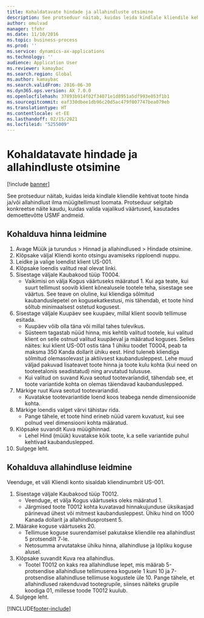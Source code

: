 ```yaml
---
title: Kohaldatavate hindade ja allahindluste otsimine
description: See protseduur näitab, kuidas leida kindlale kliendile kehtivat toote hinda ja/või allahindlust ilma müügitellimust loomata.
author: omulvad
manager: tfehr
ms.date: 11/10/2016
ms.topic: business-process
ms.prod: ''
ms.service: dynamics-ax-applications
ms.technology: ''
audience: Application User
ms.reviewer: kamaybac
ms.search.region: Global
ms.author: kamaybac
ms.search.validFrom: 2016-06-30
ms.dyn365.ops.version: AX 7.0.0
ms.openlocfilehash: 37893b914f02f34071e1d8951a5df993e053f1b1
ms.sourcegitcommit: eaf330dbee1db96c20d5ac479f007747bea079eb
ms.translationtype: HT
ms.contentlocale: et-EE
ms.lasthandoff: 02/15/2021
ms.locfileid: "5255009"
---
```

# <a name="look-up-applicable-prices-and-discounts"></a>Kohaldatavate hindade ja allahindluste otsimine

[!include [banner](../../includes/banner.md)]

See protseduur näitab, kuidas leida kindlale kliendile kehtivat toote hinda ja/või allahindlust ilma müügitellimust loomata. Protseduur selgitab konkreetse näite kaudu, kuidas valida vajalikud väärtused, kasutades demoettevõtte USMF andmeid.


## <a name="find-the-applicable-price"></a>Kohalduva hinna leidmine
1. Avage Müük ja turundus > Hinnad ja allahindlused > Hindade otsimine.
2. Klõpsake väljal Kliendi konto otsingu avamiseks ripploendi nuppu.
3. Leidke ja valige loendist klient US-001.
4. Klõpsake loendis valitud real olevat linki.
5. Sisestage väljale Kaubakood tüüp T0004.
    * Vaikimisi on välja Kogus väärtuseks määratud 1. Kui aga teate, kui suurt tellimust soovib klient kõnealusele tootele teha, sisestage see väärtus. See teave on oluline, kui kliendiga sõlmitud kaubanduslepetel on kogusekatkestusi, mis tähendab, et toote hind sõltub minimaalsest ostetud kogusest.  
6. Sisestage väljale Kuupäev see kuupäev, millal klient soovib tellimuse esitada. 
    * Kuupäev võib olla täna või millal tahes tulevikus.  
    * Süsteem tagastab nüüd hinna, mis kehtib valitud tootele, kui valitud klient on selle ostnud valitud kuupäeval ja määratud koguses. Selles näites: kui klient US-001 ostis täna 1 ühiku toodet T0004, peab ta maksma 350 Kanda dollarit ühiku eest. Hind tuleneb kliendiga sõlmitud olemasolevast ja aktiivsest kaubandusleppest.      Lehe muud väljad pakuvad lisateavet toote hinna ja toote kulu kohta (kui need on tooteetalonis seadistatud) ning arvutatud tulususe.  
    * Kui valitud on suvand Kuva seotud tootevariandid, tähendab see, et toote variantide kohta on olemas täiendavad kaubanduslepped.  
7. Märkige ruut Kuva seotud tootevariandid.
    * Kuvatakse tootevariantide loend koos teabega nende dimensioonide kohta.  
8. Märkige loendis valget värvi tähistav rida.
    * Pange tähele, et toote hind erineb nüüd varem kuvatust, kui see polnud veel dimensiooni kohta määratud.  
9. Klõpsake suvandit Kuva müügihinnad.
    * Lehel Hind (müük) kuvatakse kõik toote, k.a selle variantide puhul kehtivad kaubanduslepped.  
10. Sulgege leht.

## <a name="find-the-applicable-discount"></a>Kohalduva allahindluse leidmine
Veenduge, et väli Kliendi konto sisaldab kliendinumbrit US-001.    
1. Sisestage väljale Kaubakood tüüp T0012.
    * Veenduge, et välja Kogus väärtuseks oleks määratud 1.  
    * Järgmised toote T0012 kohta kuvatavad hinnakujunduse üksikasjad pärinevad ühest või mitmest kaubandusleppest. Ühiku hind on 1000 Kanada dollarit ja allahindlusprotsent 5.  
2. Määrake koguse väärtuseks 20.
    * Tellimuse koguse suurendamisel pakutakse kliendile rea allahindlust 5 protsendilt 7-le.  
    * Netosumma arvutatakse ühiku hinna, allahindluse ja lõpliku koguse alusel.  
3. Klõpsake suvandit Kuva rea allahindlus.
    * Tootel T0012 on kaks rea allahindluse lepet, mis määrab 5-protsendise allahindluse tellimuserea kogusele 1 kuni 10 ja 7-protsendise allahindluse tellimuse kogustele üle 10. Pange tähele, et allahindlused rakenduvad tootegrupile, siinses näiteks grupile koodiga 01, millesse toode T0012 kuulub.  
4. Sulgege leht.



[!INCLUDE[footer-include](../../../includes/footer-banner.md)]